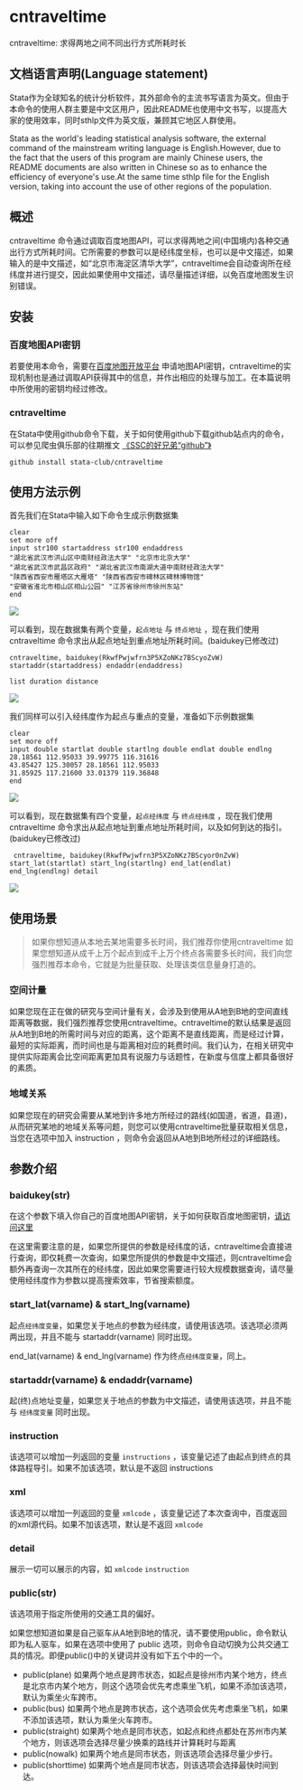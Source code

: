 # cntraveltime
cntraveltime: 求得两地之间不同出行方式所耗时长

## 文档语言声明(Language statement)

Stata作为全球知名的统计分析软件，其外部命令的主流书写语言为英文。但由于本命令的使用人群主要是中文区用户，因此README也使用中文书写，以提高大家的使用效率，同时sthlp文件为英文版，兼顾其它地区人群使用。

Stata as the world's leading statistical analysis software, the external command of the mainstream writing language is English.However, due to the fact that the users of this program are mainly Chinese users, the README documents are also written in Chinese so as to enhance the efficiency of everyone's use.At the same time sthlp file for the English version, taking into account the use of other regions of the population.

## 概述

cntraveltime 命令通过调取百度地图API，可以求得两地之间(中国境内)各种交通出行方式所耗时间。它所需要的参数可以是经纬度坐标，也可以是中文描述，如果输入的是中文描述，如“北京市海淀区清华大学”，cntraveltime会自动查询所在经纬度并进行提交，因此如果使用中文描述，请尽量描述详细，以免百度地图发生识别错误。

## 安装

### 百度地图API密钥

若要使用本命令，需要在[百度地图开放平台](http://lbsyun.baidu.com/) 申请地图API密钥，cntraveltime的实现机制也是通过调取API获得其中的信息，并作出相应的处理与加工。在本篇说明中所使用的密钥均经过修改。

### cntraveltime

在Stata中使用github命令下载，关于如何使用github下载github站点内的命令，可以参见爬虫俱乐部的往期推文 [《SSC的好兄弟“github”》](https://stata-club.github.io/%E6%8E%A8%E6%96%87/SSC%E7%9A%84%E5%A5%BD%E5%85%84%E5%BC%9F%E2%80%9Cgithub%E2%80%9D/)


```
github install stata-club/cntraveltime
```

## 使用方法示例

首先我们在Stata中输入如下命令生成示例数据集

```
clear
set more off
input str100 startaddress str100 endaddress
"湖北省武汉市洪山区中南财经政法大学" "北京市北京大学"
"湖北省武汉市武昌区政府" "湖北省武汉市南湖大道中南财经政法大学"
"陕西省西安市雁塔区大雁塔" "陕西省西安市碑林区碑林博物馆"
"安徽省淮北市相山区相山公园" "江苏省徐州市徐州东站"
end

```

![](images/ls_b.png)

可以看到，现在数据集有两个变量，`起点地址` 与 `终点地址` ，现在我们使用cntraveltime 命令求出从起点地址到重点地址所耗时间。(baidukey已修改过)

```
cntraveltime, baidukey(RkwfPwjwfrn3P5XZoNKz7BScyoZvW) startaddr(startaddress) endaddr(endaddress)

list duration distance

```

![](images/ls_dura_dist.png)

我们同样可以引入经纬度作为起点与重点的变量，准备如下示例数据集


```
clear
set more off
input double startlat double startlng double endlat double endlng
28.18561 112.95033 39.99775 116.31616
43.85427 125.30057 28.18561 112.95033
31.85925 117.21600 33.01379 119.36848
end
```

![](images/ls_a.png)

可以看到，现在数据集有四个变量，`起点经纬度` 与 `终点经纬度` ，现在我们使用cntraveltime 命令求出从起点地址到重点地址所耗时间，以及如何到达的指引。(baidukey已修改过)

```
 cntraveltime, baidukey(RkwfPwjwfrn3P5XZoNKz7BScyor0nZvW) start_lat(startlat) start_lng(startlng) end_lat(endlat) end_lng(endlng) detail
```

![](images/ls_inst_dura_dist.png)

## 使用场景

> 如果你想知道从本地去某地需要多长时间，我们推荐你使用cntraveltime
> 如果您想知道从成千上万个起点到成千上万个终点各需要多长时间，我们向您强烈推荐本命令，它就是为批量获取、处理该类信息量身打造的。

### 空间计量

如果您现在正在做的研究与空间计量有关，会涉及到使用从A地到B地的空间直线距离等数据，我们强烈推荐您使用cntraveltime。cntraveltime的默认结果是返回从A地到B地的所需时间与对应的距离，这个距离不是直线距离，而是经过计算，最短的实际距离，而时间也是与距离相对应的耗费时间。我们认为，在相关研究中提供实际距离会比空间距离更加具有说服力与话题性，在新度与信度上都具备很好的素质。

### 地域关系

如果您现在的研究会需要从某地到许多地方所经过的路线(如国道，省道，县道)，从而研究某地的地域关系等问题，则您可以使用cntraveltime批量获取相关信息，当您在选项中加入 instruction ，则命令会返回从A地到B地所经过的详细路线。



## 参数介绍

### baidukey(str)

在这个参数下填入你自己的百度地图API密钥，关于如何获取百度地图密钥，[请访问这里](http://lbsyun.baidu.com/apiconsole/key/create) 

在这里需要注意的是，如果您所提供的参数是经纬度的话，cntraveltime会直接进行查询，即仅耗费一次查询，如果您所提供的参数是中文描述，则cntraveltime会额外再查询一次其所在的经纬度，因此如果您需要进行较大规模数据查询，请尽量使用经纬度作为参数以提高搜索效率，节省搜索额度。

### start_lat(varname) & start_lng(varname)

起点`经纬度变量`，如果您关于地点的参数为经纬度，请使用该选项。该选项必须两两出现，并且不能与 startaddr(varname) 同时出现。

end_lat(varname) & end_lng(varname) 作为终点`经纬度变量`，同上。

### startaddr(varname) & endaddr(varname)

起(终)点地址变量，如果您关于地点的参数为中文描述，请使用该选项，并且不能与 `经纬度变量` 同时出现。

### instruction

该选项可以增加一列返回的变量 `instructions` ，该变量记述了由起点到终点的具体路程导引。如果不加该选项，默认是不返回 instructions

### xml

该选项可以增加一列返回的变量 `xmlcode` ，该变量记述了本次查询中，百度返回的xml源代码。如果不加该选项，默认是不返回 `xmlcode`

### detail

展示一切可以展示的内容，如 `xmlcode` `instruction`

### public(str)

该选项用于指定所使用的交通工具的偏好。

如果您想知道如果是自己驱车从A地到B地的情况，请不要使用public，命令默认即为私人驱车，如果在选项中使用了 public 选项，则命令自动切换为公共交通工具的情况。即便public()中的关键词并没有如下五个中的一个。


- public(plane) 如果两个地点是跨市状态，如起点是徐州市内某个地方，终点是北京市内某个地方，则这个选项会优先考虑乘坐飞机，如果不添加该选项，默认为乘坐火车跨市。
- public(bus) 如果两个地点是跨市状态，这个选项会优先考虑乘坐飞机，如果不添加该选项，默认为乘坐火车跨市。
- public(straight) 如果两个地点是同市状态，如起点和终点都处在苏州市内某个地方，则该选项会选择尽量少换乘的路线并计算耗时与距离
- public(nowalk) 如果两个地点是同市状态，则该选项会选择尽量少步行。
- public(shorttime) 如果两个地点是同市状态，则该选项会选择最快时间到达。